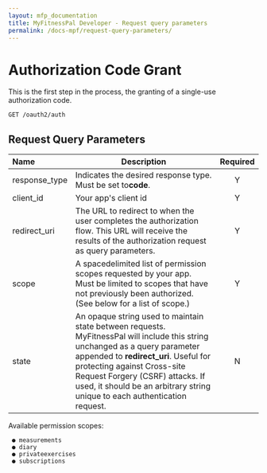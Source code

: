 ```yaml
---
layout: mfp_documentation
title: MyFitnessPal Developer - Request query parameters 
permalink: /docs-mpf/request-query-parameters/
---
```


# Authorization Code Grant

This is the first step in the process, the granting of a single-use authorization code.

    GET ​/oauth2/auth



## Request Query Parameters

**Name** | **Description** | **Required**
 :--- | --- | :---:
 response_type | Indicates the desired response type. Must be set to **​code**​. | Y
 client_id | Your app's client id | Y
 redirect_uri | The URL to redirect to when the user completes the authorization flow. This URL will receive the results of the authorization request as query parameters. | Y
 scope | A space­delimited list of permission scopes requested by your app. Must be limited to scopes that have not previously been authorized. (See below for a list of scope.) | Y
 state | An opaque string used to maintain state between requests. MyFitnessPal will include this string unchanged as a query parameter appended to ​**redirect_uri**​. Useful for protecting against Cross-site Request Forgery (CSRF) attacks. If used, it should be an arbitrary string unique to each authentication request. | N
 
 Available permission scopes:

     ● measurements
     ● diary
     ● private­exercises 
     ● subscriptions
